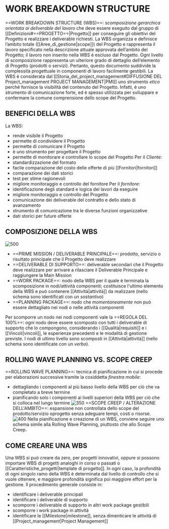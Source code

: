 # WORK BREAKDOWN STRUCTURE
==WORK BREAKDOWN STRUCTURE (WBS)==: _scomposizione gerarchica orientata ai deliverable del lavoro_ che deve essere eseguito dal gruppo di [[Definizioni#==PROGETTO==|Progetto]] per conseguire gli obiettivi del Progetto e realizzare i deliverable richiesti.
La WBS organizza e definisce l’ambito totale ([[Aree_di_gestione|scope]]) del Progetto e rappresenta il lavoro specificato nella descrizione attuale approvata dell’ambito del Progetto; il lavoro non inserito nella WBS è escluso dal Progetto. Ogni livello di scomposizione rappresenta un ulteriore grado di dettaglio dell’elemento di Progetto (prodotti o servizi). Pertanto, questo documento suddivide la complessità progettuale in componenti di lavoro facilmente gestibili.
La WBS è considerata dal [[Storia_del_project_management#DIFFUSIONE DEL Project_management PROJECT MANAGEMENT|PMI]] uno strumento _etico_ perché fornisce la visibilità del contenuto del Progetto. Infatti, è uno strumento di comunicazione forte, ed è spesso utilizzata per sviluppare e confermare la comune comprensione dello scope del Progetto.

## BENEFICI DELLA WBS
La WBS:
- rende visibile il Progetto
- permette di condividere il Progetto
- permette di comunicare il Progetto
- è uno strumento per progettare il Progetto
- permette di monitorare e controllare lo scope del Progetto
Per il _Cliente_:
- standardizzazione del formato
- facile comparazione del costo delle offerte di più [[Fornitori|fornitori]]
- comparazione dei dati storici
- test per stime ragionevoli
- migliore monitoraggio e controllo del fornitore
Per il _fornitore_:
- identificazione degli standard e logica dei lavori da eseguire
- migliore monitoraggio e controllo del Progetto
- comunicazione dei deliverable del contratto e dello stato di avanzamento
- strumento di comunicazione tra le diverse funzioni organizzative
- dati storici per future offerte

## COMPOSIZIONE DELLA WBS
![500](wbs.png)
- ==PRIME MISSION / DELIVERABLE PRINCIPALE==: prodotto, servizio o risultato principale che il Progetto deve realizzare
- ==DELIVERABLE DI SUPPORTO==: deliverable secondari che il Progetto deve realizzare per arrivare a rilasciare il Deliverable Principale e raggiungere la Main Mission
- ==WORK PACKAGE==: nodo della WBS per il quale è terminata la scomposizione in nodi/attività componenti; costituisce l'ultimo elemento della WBS e può contenere [[Attività|attività]] da realizzare (nello schema sono identificati con un _sostantivo_)
- ==PLANNING PACKAGE==: nodo che _momentaneamente_ non può essere dettagliato nei nodi o nelle attività componenti

Per scomporre un nodo nei nodi componenti vale la ==REGOLA DEL 100%==: ogni nodo deve essere scomposto con tutti i deliverable di supporto che lo compongono, considerando i [[Qualità|requisiti]] e i [[Vincoli|vincoli]], le esperienze precedenti e le modalità di gestione previste. I nodi di ultimo livello sono scomposti in [[Attività|attività]] (nello schema sono identificate con un _verbo_).

## ROLLING WAVE PLANNING VS. SCOPE CREEP
==ROLLING WAVE PLANNING==: tecnica di pianificazione in cui si procede per elaborazioni successive tramite la cosiddetta _finestra mobile_:
- dettagliando i componenti al più basso livello della WBS per ciò che va completato a breve termine
- pianificando solo i componenti ai livelli superiori della WBS per ciò che si colloca nel lungo termine
![350](rwp.png)
==SCOPE CREEP / ALTERAZIONE DELL'AMBITO==: espansione non controllata dello scope del prodotto/servizio oprogetto senza adeguare tempi, costi o risorse.
![400](sc.png)
Nella pianificazione e creazione di un WBS, conviene seguire uno schema simile alla Rolling Wave Planning, piuttosto che allo Scope Creep.

## COME CREARE UNA WBS
Una WBS si può creare da zero, per progetti innovativi, oppure si possono importare WBS di progetti analoghi in corso o passati o [[Caratteristiche_progetti|template di progetto]]. In ogni caso, la profondità di ogni singolo ramo della WBS è determinata dal livello di controllo che si vuole ottenere, e maggiore profondità significa poi maggiore effort per la gestione.
Il procedimento generale consiste in:
- identificare i deliverable principali
- identificare i deliverable di supporto
- scomporre i deliverable di supporto in altri work package gestibili
- scomporre i work package in attività
- identificare le [[Milestone|milestone]], senza dimenticare le attività di [[Project_management|Project Management]]